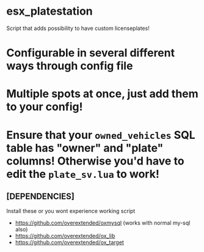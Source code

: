 # esx_platestation
Script that adds possibility to have custom licenseplates!

# Configurable in several different ways through config file

# Multiple spots at once, just add them to your config!

# Ensure that your `owned_vehicles` SQL table has "owner" and "plate" columns! Otherwise you'd have to edit the `plate_sv.lua` to work! 

## [DEPENDENCIES]
Install these or you wont experience working script

- https://github.com/overextended/oxmysql (works with normal my-sql also)
- https://github.com/overextended/ox_lib
- https://github.com/overextended/ox_target

  
